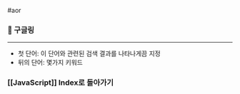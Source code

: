 #aor
### 📌 구글링
----
- 첫 단어: 이 단어와 관련된 검색 결과를 나타나게끔 지정
- 뒤의 단어: 몇가지 키워드 
### [[JavaScript]] Index로 돌아가기